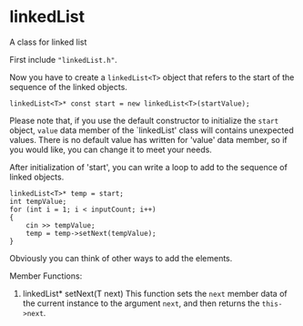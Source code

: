 # linkedList
A class for linked list

First include `"linkedList.h"`.

Now you have to create a `linkedList<T>` object that refers to the start of the sequence of the linked objects.
```
linkedList<T>* const start = new linkedList<T>(startValue);
```

Please note that, if you use the default constructor to initialize the `start` object, `value` data member of the `linkedList' class will contains unexpected values.
There is no default value has written for 'value' data member, so if you would like, you can change it to meet your needs.

After initialization of 'start', you can write a loop to add to the sequence of linked objects.
```
linkedList<T>* temp = start;
int tempValue;
for (int i = 1; i < inputCount; i++)
{
    cin >> tempValue;
    temp = temp->setNext(tempValue);
}
```
Obviously you can think of other ways to add the elements.


Member Functions:
1. linkedList* setNext(T next)
    This function sets the `next` member data of the current instance to the argument `next`, and then returns the `this->next`. 